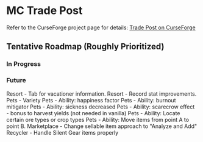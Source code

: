 # MC Trade Post  
Refer to the CurseForge project page for details: [Trade Post on CurseForge](https://www.curseforge.com/minecraft/mc-mods/mc-trade-post)

## Tentative Roadmap (Roughly Prioritized)
### In Progress

### Future
Resort - Tab for vacationer information.
Resort - Record stat improvements.
Pets - Variety
Pets - Ability: happiness factor
Pets - Ability: burnout mitigator
Pets - Ability: sickness decreased
Pets - Ability: scarecrow effect - bonus to harvest yields (not needed in vanilla)
Pets - Ability: Locate certain ore types or crop types
Pets - Ability: Move items from point A to point B.
Marketplace - Change sellable item approach to "Analyze and Add"
Recycler - Handle Silent Gear items properly